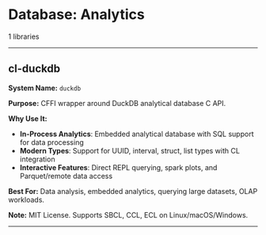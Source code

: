 # Database: Analytics

1 libraries

---

## cl-duckdb

**System Name:** `duckdb`

**Purpose:** CFFI wrapper around DuckDB analytical database C API.

**Why Use It:**
- **In-Process Analytics**: Embedded analytical database with SQL support for data processing
- **Modern Types**: Support for UUID, interval, struct, list types with CL integration
- **Interactive Features**: Direct REPL querying, spark plots, and Parquet/remote data access

**Best For:** Data analysis, embedded analytics, querying large datasets, OLAP workloads.

**Note:** MIT License. Supports SBCL, CCL, ECL on Linux/macOS/Windows.

---


